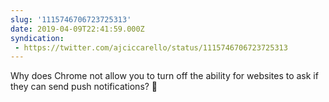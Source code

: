 ```yaml
---
slug: '1115746706723725313'
date: 2019-04-09T22:41:59.000Z
syndication:
 - https://twitter.com/ajciccarello/status/1115746706723725313
---
```


Why does Chrome not allow you to turn off the ability for websites to ask if they can send push notifications? 🥺

